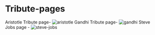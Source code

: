 # Tribute-pages
Aristotle Tribute page- ![aristotle](https://user-images.githubusercontent.com/99410623/163205356-06fb28bf-22dd-4284-ad74-be77def4560a.png)
Gandhi Tribute page- ![gandhi](https://user-images.githubusercontent.com/99410623/163205892-4088c1b4-8af1-4248-bd0b-98094a1710cb.png)
Steve Jobs page - ![steve-jobs](https://user-images.githubusercontent.com/99410623/163206318-d6810a63-f192-4a68-a4d9-b3ceca922c1c.png)
